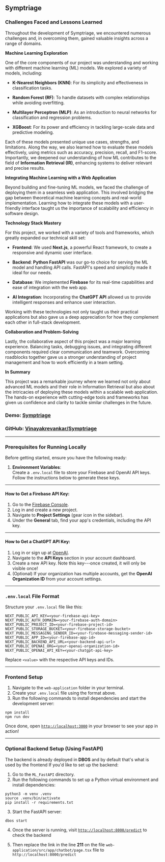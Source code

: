 Symptriage
----------

### Challenges Faced and Lessons Learned

Throughout the development of Symptriage, we encountered numerous challenges and, in overcoming them, gained valuable insights across a range of domains.

**Machine Learning Exploration**

One of the core components of our project was understanding and working with different machine learning (ML) models. We explored a variety of models, including:

-  **K-Nearest Neighbors (KNN)**: For its simplicity and effectiveness in classification tasks.

-  **Random Forest (RF)**: To handle datasets with complex relationships while avoiding overfitting.

-  **Multilayer Perceptron (MLP)**: As an introduction to neural networks for classification and regression problems.

-  **XGBoost**: For its power and efficiency in tackling large-scale data and predictive modeling.

Each of these models presented unique use cases, strengths, and limitations. Along the way, we also learned how to evaluate these models effectively, using metrics such as accuracy, precision, recall, and F1-score. Importantly, we deepened our understanding of how ML contributes to the field of **Information Retrieval (IR)**, enhancing systems to deliver relevant and precise results.

**Integrating Machine Learning with a Web Application**

Beyond building and fine-tuning ML models, we faced the challenge of deploying them in a seamless web application. This involved bridging the gap between theoretical machine learning concepts and real-world implementation. Learning how to integrate these models with a user-friendly interface taught us the importance of scalability and efficiency in software design.

**Technology Stack Mastery**

For this project, we worked with a variety of tools and frameworks, which greatly expanded our technical skill set:

-  **Frontend**: We used **Next.js**, a powerful React framework, to create a responsive and dynamic user interface.

-  **Backend**: **Python FastAPI** was our go-to choice for serving the ML model and handling API calls. FastAPI's speed and simplicity made it ideal for our needs.

-  **Database**: We implemented **Firebase** for its real-time capabilities and ease of integration with the web app.

-  **AI Integration**: Incorporating the **ChatGPT API** allowed us to provide intelligent responses and enhance user interaction.

Working with these technologies not only taught us their practical applications but also gave us a deep appreciation for how they complement each other in full-stack development.

**Collaboration and Problem-Solving**

Lastly, the collaborative aspect of this project was a major learning experience. Balancing tasks, debugging issues, and integrating different components required clear communication and teamwork. Overcoming roadblocks together gave us a stronger understanding of project management and how to work efficiently in a team setting.

**In Summary**

This project was a remarkable journey where we learned not only about advanced ML models and their role in Information Retrieval but also about the intricacies of deploying these models within a scalable web application. The hands-on experience with cutting-edge tools and frameworks has given us confidence and clarity to tackle similar challenges in the future.


### Demo: [Symptriage](https://symptriage.vercel.app/)

### GitHub: [Vinayakrevankar/Symptriage](https://github.com/Vinayakrevankar/Symptriage)

* * * * *

### Prerequisites for Running Locally

Before getting started, ensure you have the following ready:

1.  **Environment Variables**:\
    Create a `.env.local` file to store your Firebase and OpenAI API keys. Follow the instructions below to generate these keys.

* * * * *

#### How to Get a Firebase API Key:

1.  Go to the [Firebase Console](https://console.firebase.google.com/).
2.  Log in and create a new project.
3.  Navigate to **Project Settings** (gear icon in the sidebar).
4.  Under the **General** tab, find your app's credentials, including the API key.

* * * * *

#### How to Get a ChatGPT API Key:

1.  Log in or sign up at [OpenAI](https://platform.openai.com/signup/).
2.  Navigate to the **API Keys** section in your account dashboard.
3.  Create a new API key. Note this key---once created, it will only be visible once!
4.  (Optional) If your organization has multiple accounts, get the **OpenAI Organization ID** from your account settings.

* * * * *

### `.env.local` File Format

Structure your `.env.local` file like this:

```
NEXT_PUBLIC_API_KEY=<your-firebase-api-key>
NEXT_PUBLIC_AUTH_DOMAIN=<your-firebase-auth-domain>
NEXT_PUBLIC_PROJECT_ID=<your-firebase-project-id>
NEXT_PUBLIC_STORAGE_BUCKET=<your-firebase-storage-bucket>
NEXT_PUBLIC_MESSAGING_SENDER_ID=<your-firebase-messaging-sender-id>
NEXT_PUBLIC_APP_ID=<your-firebase-app-id>
NEXT_PUBLIC_BACKEND_API_URL=<your-backend-api-url>
NEXT_PUBLIC_OPENAI_ORG=<your-openai-organization-id>
NEXT_PUBLIC_OPENAI_API_KEY=<your-chatgpt-api-key>

```

Replace `<value>` with the respective API keys and IDs.

* * * * *

### Frontend Setup

1.  Navigate to the `web-application` folder in your terminal.
2.  Create your `.env.local` file using the format above.
3.  Run the following commands to install dependencies and start the development server:


```
npm install
npm run dev 
```

Once done, open [`http://localhost:3000`](http://localhost:3000) in your browser to see your app in action!

* * * * *

### Optional Backend Setup (Using FastAPI)

The backend is already deployed in **DBOS** and by default that's what is used by the frontend If you'd like to set up the backend:

1.  Go to the `ML_FastAPI` directory.
2.  Run the following commands to set up a Python virtual environment and install dependencies:



```
python3 -m venv .venv
source .venv/bin/activate
pip install -r requirements.txt
```

3.  Start the FastAPI server:

```
dbos start
```

4. Once the server is running, visit [`http://localhost:8000/predict`](http://localhost:8000) to check the backend


5. Then replace the link in the line **211** on the file `web-application/src/app/chatbot/page.tsx` file to `http://localhost:8000/predict`
